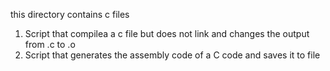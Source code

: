 this directory contains c files
1. Script that compilea a c file but does not link and changes the output from .c to .o
2. Script that generates the assembly code of a C code and saves it to file

